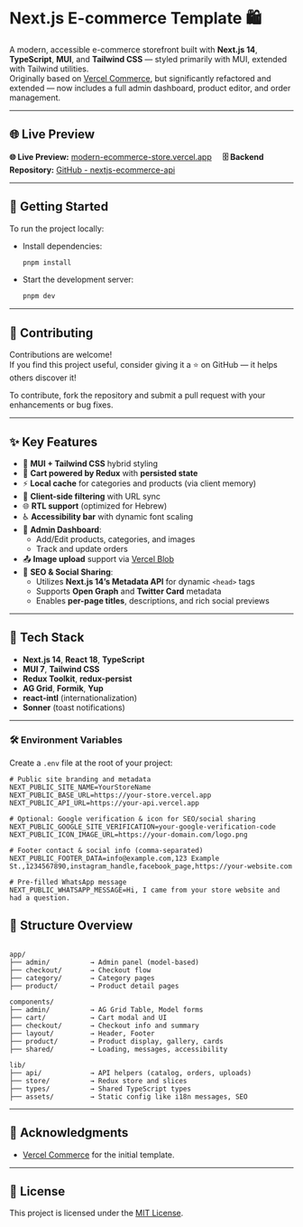 # Next.js E-commerce Template 🛍️

A modern, accessible e-commerce storefront built with **Next.js 14**, **TypeScript**, **MUI**, and **Tailwind CSS** — styled primarily with MUI, extended with Tailwind utilities.
<br>Originally based on [Vercel Commerce](https://github.com/vercel/commerce), but significantly refactored and extended — now includes a full admin dashboard, product editor, and order management.

---

## 🌐 Live Preview

**🌐 Live Preview:** [modern-ecommerce-store.vercel.app](https://modern-ecommerce-store.vercel.app) &nbsp;&nbsp;&nbsp; **🗄️ Backend Repository:** [GitHub - nextjs-ecommerce-api](https://github.com/giladfuchs/nextjs-ecommerce-api)

---
## 🚀 Getting Started

To run the project locally:

- Install dependencies:

  ```bash
  pnpm install
  ```

- Start the development server:

  ```bash
  pnpm dev
  ```

---

## 🤝 Contributing

Contributions are welcome!  
If you find this project useful, consider giving it a ⭐ on GitHub — it helps others discover it!

To contribute, fork the repository and submit a pull request with your enhancements or bug fixes.

---
## ✨ Key Features

- 🎨 **MUI + Tailwind CSS** hybrid styling
- 🛒 **Cart powered by Redux** with **persisted state**
- ⚡ **Local cache** for categories and products (via client memory)
- 🔎 **Client-side filtering** with URL sync
- 🌐 **RTL support** (optimized for Hebrew)
- ♿ **Accessibility bar** with dynamic font scaling
- 🧾 **Admin Dashboard**:
  - Add/Edit products, categories, and images
  - Track and update orders
- 📤 **Image upload** support via [Vercel Blob](https://vercel.com/docs/storage/blob)
- 🧠 **SEO & Social Sharing**:
  - Utilizes **Next.js 14’s Metadata API** for dynamic `<head>` tags
  - Supports **Open Graph** and **Twitter Card** metadata
  - Enables **per-page titles**, descriptions, and rich social previews
---
## 🧩 Tech Stack

- **Next.js 14**, **React 18**, **TypeScript**
- **MUI 7**, **Tailwind CSS**
- **Redux Toolkit**, **redux-persist**
- **AG Grid**, **Formik**, **Yup**
- **react-intl** (internationalization)
- **Sonner** (toast notifications)

---
### 🛠️ Environment Variables

Create a `.env` file at the root of your project:

```env
# Public site branding and metadata
NEXT_PUBLIC_SITE_NAME=YourStoreName
NEXT_PUBLIC_BASE_URL=https://your-store.vercel.app
NEXT_PUBLIC_API_URL=https://your-api.vercel.app

# Optional: Google verification & icon for SEO/social sharing
NEXT_PUBLIC_GOOGLE_SITE_VERIFICATION=your-google-verification-code
NEXT_PUBLIC_ICON_IMAGE_URL=https://your-domain.com/logo.png

# Footer contact & social info (comma-separated)
NEXT_PUBLIC_FOOTER_DATA=info@example.com,123 Example St.,1234567890,instagram_handle,facebook_page,https://your-website.com

# Pre-filled WhatsApp message
NEXT_PUBLIC_WHATSAPP_MESSAGE=Hi, I came from your store website and had a question.
```

## 📁 Structure Overview

```

app/
├── admin/          → Admin panel (model-based)
├── checkout/       → Checkout flow
├── category/       → Category pages
├── product/        → Product detail pages

components/
├── admin/          → AG Grid Table, Model forms
├── cart/           → Cart modal and UI
├── checkout/       → Checkout info and summary
├── layout/         → Header, Footer
├── product/        → Product display, gallery, cards
├── shared/         → Loading, messages, accessibility

lib/
├── api/            → API helpers (catalog, orders, uploads)
├── store/          → Redux store and slices
├── types/          → Shared TypeScript types
├── assets/         → Static config like i18n messages, SEO
```

---
## 🙏 Acknowledgments

- [Vercel Commerce](https://github.com/vercel/commerce) for the initial template.
---
## 📄 License

This project is licensed under the [MIT License](./LICENSE).
